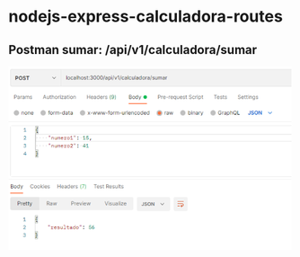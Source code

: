 # nodejs-express-calculadora-routes
## Postman sumar: /api/v1/calculadora/sumar
<img src="https://github.com/juliopari/nodejs-express-calculadora-routes/blob/main/postman-route-sumar.png" />
